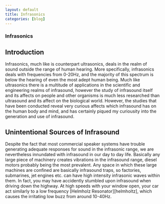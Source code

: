 ```yaml
---
layout: default
title: Infrasonics
categories: [blog]
---
```


### Infrasonics ###

## Introduction ##

Infrasonics, much like is counterpart ultrasonics, deals in the realm of sound outside the range of human hearing. More specifically, infrasonics deals with frequencies from 0-20Hz, and the majority of this spectrum is below the hearing of even the most adept human being. Much like ultrasonics there is a multitude of applications in the scientific and engineering realms of infrasound, however the study of infrasound itself and its affects on people and other organisms is much less researched than ultrasound and its affect on the biological world. However, the studies that have been conducted reveal very curious affects which infrasound has on the human body and mind, and has certainly piqued my curiousity into the generation and use of infrasound.

## Unintentional Sources of Infrasound ##

Despite the fact that most commercial speaker systems have trouble generating adequate responses for sound in the infrasonic range, we are nevertheless innundated with infrasound in our day to day life. Basically any large piece of machinery creates vibrations in the infrasound range, diesel motors probably being the most prevalent. Any space in which these large machines are confined are basically infrasound traps, so factories, submarines, jet engines etc. can have high intensity infrasonic waves within them. In fact, you may have accidently stumbled upon infrasound when driving down the highway. At high speeds with your window open, your car act similarly to a low frequency [Helmholz Resonator][helmholtz], which causes the irritating low buzz from around 10-40Hz.  

[helmholz]: http://en.wikipedia.org/wiki/Helmholtz_resonance


 
